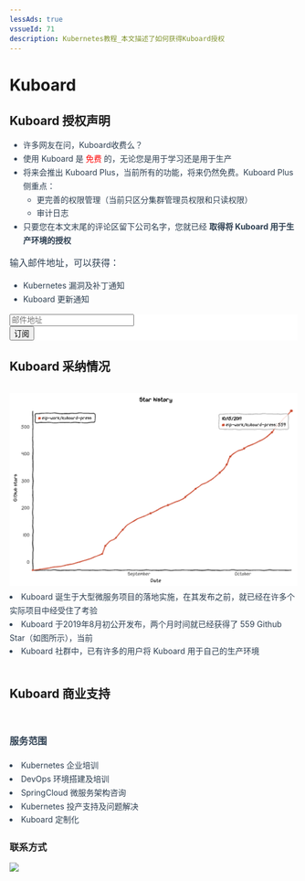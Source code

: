```yaml
---
lessAds: true
vssueId: 71
description: Kubernetes教程_本文描述了如何获得Kuboard授权
---
```


# Kuboard

<AdSenseTitle/>

<script>

export default {
  methods: {
    mailGroup () {
      // console.log('dee')
      // window.dojoRequire(["mojo/signup-forms/Loader"], function(L) { L.start({"baseUrl":"mc.us20.list-manage.com","uuid":"2273cb19eb20bb1bc5b7745a7","lid":"f1f25d6dac","uniqueMethods":true}) })
    }
  }
}
</script>

## Kuboard 授权声明

<grid :rwd="{compact: 'stack'}">
  <grid-item size="2/3" :rwd="{tablet: '1/1', compact: '1/1'}">

<el-card style="height: 100%; color: #2c3e50; line-height: 1.7; margin-top: 1rem;" shadow="none">

* 许多网友在问，Kuboard收费么？
* 使用 Kuboard 是 <font color="red">免费</font> 的，无论您是用于学习还是用于生产
* 将来会推出 Kuboard Plus，当前所有的功能，将来仍然免费。Kuboard Plus 侧重点：
  * 更完善的权限管理（当前只区分集群管理员权限和只读权限）
  * 审计日志
* 只要您在本文末尾的评论区留下公司名字，您就已经 **取得将 Kuboard 用于生产环境的授权** 

</el-card>

</grid-item>
  <grid-item size="1/3" :rwd="{tablet: '1/1', compact: '1/1'}">

<el-card style="height: 100%; color: #2c3e50; line-height: 1.7; margin-top: 1rem;" shadow="none">

<span style="font-size: 16px; font-weight: 500;">输入邮件地址，可以获得：</span>
* Kubernetes 漏洞及补丁通知
* Kuboard 更新通知
<!-- Begin Mailchimp Signup Form -->
<link href="//cdn-images.mailchimp.com/embedcode/horizontal-slim-10_7.css" rel="stylesheet" type="text/css" async>
<style type="text/css">
	#mc_embed_signup{background:#fff; clear:left; font:14px Helvetica,Arial,sans-serif; width:100%; text-align: left}
	/* Add your own Mailchimp form style overrides in your site stylesheet or in this style block.
	   We recommend moving this block and the preceding CSS link to the HEAD of your HTML file. */
</style>
<div id="mc_embed_signup">
<form action="https://foxmail.us20.list-manage.com/subscribe/post?u=2273cb19eb20bb1bc5b7745a7&amp;id=f1f25d6dac" method="post" id="mc-embedded-subscribe-form" name="mc-embedded-subscribe-form" class="validate" target="_blank" novalidate
style="text-align: left;">
    <div id="mc_embed_signup_scroll">
	  <input style="width: 210px;" type="email" value="" name="EMAIL" class="email" id="mce-EMAIL" placeholder="邮件地址" required>
    <!-- real people should not fill this in and expect good things - do not remove this or risk form bot signups-->
    <div style="position: absolute; left: -5000px;" aria-hidden="true"><input type="text" name="b_2273cb19eb20bb1bc5b7745a7_f1f25d6dac" tabindex="-1" value=""></div>
    <div class="clear"><input type="submit" value="订阅" name="subscribe" id="mc-embedded-subscribe" class="button"></div>
  </div>
</form>
</div>

<!--End mc_embed_signup-->

</el-card>
  </grid-item>
</grid>

<!-- <KuboardLiscense></KuboardLiscense> -->

## Kuboard 采纳情况

<div style="padding: 1rem 0;">
<grid :rwd="{compact: 'stack'}">
  <grid-item size="2/3" :rwd="{tablet: '1/1', compact: '1/1'}">
    <el-card style="height: 100%; margin-top: 1rem;" shadow="none">
      <img src="./index.assets/stars.png" alt="Kubernetes教程_Kuboard_Github_Star">
    </el-card>
  </grid-item>
  <grid-item size="1/3" :rwd="{tablet: '1/1', compact: '1/1'}">
      <el-card style="height: 100%; color: #2c3e50; line-height: 1.7; margin-top: 1rem;" shadow="none">
        <li>Kuboard 诞生于大型微服务项目的落地实施，在其发布之前，就已经在许多个实际项目中经受住了考验</li>
        <li>Kuboard 于2019年8月初公开发布，两个月时间就已经获得了 559 Github Star（如图所示），当前 <StarCount></StarCount></li>
        <li>Kuboard 社群中，已有许多的用户将 Kuboard 用于自己的生产环境</li>
      </el-card>
  </grid-item>
</grid>
</div>

## Kuboard 商业支持

<div style="padding: 1rem 0;">
<grid :rwd="{compact: 'stack'}">
  <grid-item size="2/3" :rwd="{tablet: '1/1', compact: '1/1'}">
    <el-card style="height: 100%; color: #2c3e50; line-height: 1.7; margin-top: 1rem;" shadow="none">
      <h3>服务范围</h3>
      <li>Kubernetes 企业培训</li>
      <li>DevOps 环境搭建及培训</li>
      <li>SpringCloud 微服务架构咨询</li>
      <li>Kubernetes 投产支持及问题解决</li>
      <li>Kuboard 定制化</li>
    </el-card>
  </grid-item>
  <grid-item size="1/3" :rwd="{tablet: '1/1', compact: '1/1'}">
      <el-card style="height: 100%; margin-top: 1rem;" shadow="none">
        <h3>联系方式</h3>
        <img src="/images/dz2.jpeg" style="width: 200px; margin: auto;"></img>
      </el-card>
  </grid-item>
</grid>
</div>

<!-- ### 微服务落地咨询

Kuboard 团队提供微服务实施落地的全过程咨询和实施，服务范围：
<p>
  <img src="./consulting.png">
</p>

如有需要请加微信：

<p>
  <img src="/images/dz2.jpeg" style="width: 200px;"></img>
</p> -->
